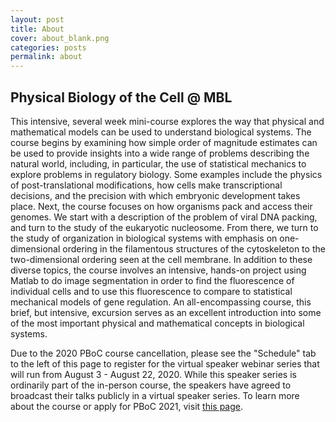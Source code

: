 ```yaml
---
layout: post
title: About
cover: about_blank.png
categories: posts
permalink: about
---
```


## Physical Biology of the Cell @ MBL

This intensive, several week mini-course explores the way that physical and mathematical models can be used to understand biological systems. The course begins by examining how simple order of magnitude estimates can be used to provide insights into a wide range of problems describing the natural world, including, in particular, the use of statistical mechanics to explore problems in regulatory biology. Some examples include the physics of post-translational modifications, how cells make transcriptional decisions, and the precision with which embryonic development takes place. Next, the course focuses on how organisms pack and access their genomes. We start with a description of the problem of viral DNA packing, and turn to the study of the eukaryotic nucleosome. From there, we turn to the study of organization in biological systems with emphasis on one-dimensional ordering in the filamentous structures of the cytoskeleton to the two-dimensional ordering seen at the cell membrane. In addition to these diverse topics, the course involves an intensive, hands-on project using Matlab to do image segmentation in order to find the fluorescence of individual cells and to use this fluorescence to compare to statistical mechanical models of gene regulation. An all-encompassing course, this brief, but intensive, excursion serves as an excellent introduction into some of the most important physical and mathematical concepts in biological systems.

Due to the 2020 PBoC course cancellation, please see the "Schedule" tab to the left of this page to register for the virtual speaker webinar series that will run from August 3 - August 22, 2020. While this speaker series is ordinarily part of the in-person course, the speakers have agreed to broadcast their talks publicly in a virtual speaker series. To learn more about the course or apply for PBoC 2021, visit [this page](https://www.mbl.edu/education/courses/physical-biology-of-the-cell/). 
